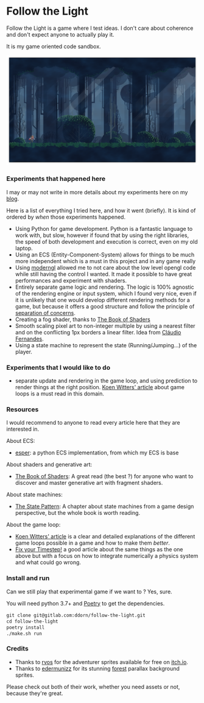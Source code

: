 # Follow the Light

Follow the Light is a game where I test ideas. 
I don't care about coherence and don't expect 
anyone to actually play it.
 
It is my game oriented code sandbox. 

![screenshot](assets/screenshot.png)

### Experiments that happened here

I may or may not write in more details about my experiments here 
on my [blog](https://ddorn.gitlab.io).

Here is a list of everything I tried here, and how it went (briefly).
It is kind of ordered by *when* those experiments happened.


 - Using Python for game development. Python is a fantastic language to
     work with, but slow, however if found that by using the right
     libraries, the speed of both development and execution is correct,
     even on my old laptop.
 - Using an ECS (Entity-Component-System) allows for things
    to be much more independent which is a must in
    this project and in any game really
 - Using [moderngl](https://github.com/moderngl/moderngl) 
    allowed me to not care about the low level opengl code
    while still having the control I wanted. 
    It made it possible to have great performances 
    and experiment with shaders.
 - Entirely separate game logic and rendering. 
    The logic is 100% agnostic of the rendering engine
    or input system, which I found very nice, even if it is 
    unlikely that one would develop different rendering methods
    for a game, but because it offers a good structure and
    follow the principle of [separation of concerns](https://github.com/moderngl/moderngl).
 - Creating a fog shader, thanks to [The Book of Shaders](https://thebookofshaders.com/)
 - Smooth scaling pixel art to non-integer multiple 
    by using a nearest filter and on the conflicting 1px borders
    a linear filter. 
    Idea from [Cláudio Fernandes](https://csantosbh.wordpress.com/2014/01/25/manual-texture-filtering-for-pixelated-games-in-webgl/).
 - Using a state machine to represent the state (Running/Jumping...) 
    of the player. 

### Experiments that I would like to do
 - separate update and rendering in the game loop, and using 
    prediction to render things at the right position.
    [Koen Witters' article](https://dewitters.com/dewitters-gameloop/)
    about game loops is a must read in this domain.

### Resources

I would recommend to anyone to read every article here
that they are interested in.
 
About ECS:
 - [esper](https://github.com/benmoran56/esper): 
    a python ECS implementation, from which my ECS is base
    
About shaders and generative art:
 - [The Book of Shaders](https://thebookofshaders.com/):
    A great read (the best ?) for anyone who want to discover
    and master generative art with fragment shaders.
    
About state machines:
 - [The State Pattern](http://gameprogrammingpatterns.com/state.html):
    A chapter about state machines from a game design perspective,
    but the whole book is worth reading.
    
 About the game loop:
  - [Koen Witters' article](https://dewitters.com/dewitters-gameloop/)
    is a clear and detailed explanations of the different game loops
    possible in a game and how to make them *better*.
  - [Fix your Timestep!](https://www.gafferongames.com/post/fix_your_timestep/)
    a good article about the same things as the one above but with a focus
    on how to integrate numerically a physics system and what could go wrong.


### Install and run

Can we still play that experimental game if we want to ?
Yes, sure.

You will need python 3.7+ and [Poetry](https://python-poetry.org/) to get the dependencies.

```shell script
git clone git@gitlab.com:ddorn/follow-the-light.git
cd follow-the-light
poetry install
./make.sh run
```


### Credits

- Thanks to [rvos](https://rvros.itch.io/) for the adventurer sprites
    available for free on [itch.io](https://rvros.itch.io/animated-pixel-hero).
- Thanks to [edermunizz](https://edermunizz.itch.io/) for 
    its stunning [forest](https://edermunizz.itch.io/free-pixel-art-forest) parallax background sprites.
    
Please check out both of their work,
whether you need assets or not,
because they're great.